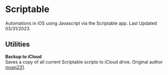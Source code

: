# Scriptable
Automations in iOS using Javascript via the Scriptable app. Last Updated 03/31/2023.

## Utilities
**Backup to iCloud** <br>
Saves a copy of all current Scriptable scripts to iCloud drive. Original author [mvan231](https://github.com/mvan231).
